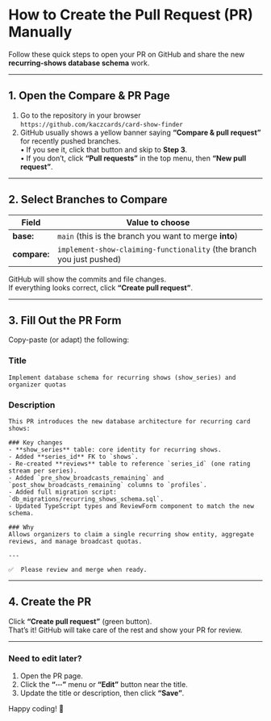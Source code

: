 # How to Create the Pull Request (PR) Manually

Follow these quick steps to open your PR on GitHub and share the new **recurring-shows database schema** work.

---

## 1. Open the Compare & PR Page

1. Go to the repository in your browser  
   `https://github.com/kaczcards/card-show-finder`
2. GitHub usually shows a yellow banner saying **“Compare & pull request”** for recently pushed branches.  
   • If you see it, click that button and skip to **Step 3**.  
   • If you don’t, click **“Pull requests”** in the top menu, then **“New pull request”**.

---

## 2. Select Branches to Compare

| Field            | Value to choose                              |
|------------------|----------------------------------------------|
| **base:**        | `main` (this is the branch you want to merge **into**) |
| **compare:**     | `implement-show-claiming-functionality` (the branch you just pushed) |

GitHub will show the commits and file changes.  
If everything looks correct, click **“Create pull request”**.

---

## 3. Fill Out the PR Form

Copy-paste (or adapt) the following:

### Title
```
Implement database schema for recurring shows (show_series) and organizer quotas
```

### Description
```
This PR introduces the new database architecture for recurring card shows:

### Key changes
- **show_series** table: core identity for recurring shows.
- Added **series_id** FK to `shows`.
- Re-created **reviews** table to reference `series_id` (one rating stream per series).
- Added `pre_show_broadcasts_remaining` and `post_show_broadcasts_remaining` columns to `profiles`.
- Added full migration script: `db_migrations/recurring_shows_schema.sql`.
- Updated TypeScript types and ReviewForm component to match the new schema.

### Why
Allows organizers to claim a single recurring show entity, aggregate reviews, and manage broadcast quotas.

---

✅  Please review and merge when ready.  
```


---

## 4. Create the PR

Click **“Create pull request”** (green button).  
That’s it! GitHub will take care of the rest and show your PR for review.

---

### Need to edit later?

1. Open the PR page.
2. Click the **“⋯”** menu or **“Edit”** button near the title.
3. Update the title or description, then click **“Save”**.

Happy coding! :tada:
